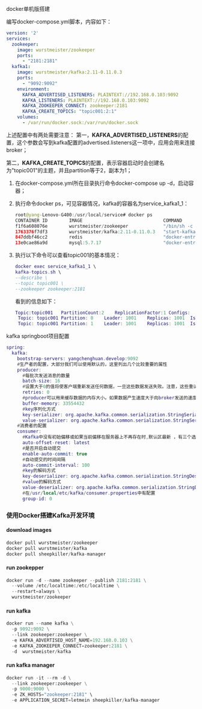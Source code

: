 docker单机版搭建

编写docker-compose.yml脚本，内容如下：

```yaml
version: '2'
services:
  zookeeper:
    image: wurstmeister/zookeeper
    ports:
      - "2181:2181"
  kafka1:
    image: wurstmeister/kafka:2.11-0.11.0.3
    ports:
      - "9092:9092"
    environment:
      KAFKA_ADVERTISED_LISTENERS: PLAINTEXT://192.168.0.103:9092
      KAFKA_LISTENERS: PLAINTEXT://192.168.0.103:9092
      KAFKA_ZOOKEEPER_CONNECT: zookeeper:2181
      KAFKA_CREATE_TOPICS: "topic001:2:1"
    volumes:
      - /var/run/docker.sock:/var/run/docker.sock

```

上述配置中有两处需要注意：
第一，**KAFKA_ADVERTISED_LISTENERS**的配置，这个参数会写到kafka配置的advertised.listeners这一项中，应用会用来连接broker；

第二，**KAFKA_CREATE_TOPICS**的配置，表示容器启动时会创建名为"topic001"的主题，并且partition等于2，副本为1；

1. 在docker-compose.yml所在目录执行命令docker-compose up -d，启动容器；

2. 执行命令docker ps，可见容器情况，kafka的容器名为service_kafka1_1：

   ```java
   root@yang-Lenovo-G400:/usr/local/service# docker ps
   CONTAINER ID        IMAGE                              COMMAND                  CREATED             STATUS              PORTS                                                NAMES
   f1f6a608076e        wurstmeister/zookeeper             "/bin/sh -c '/usr/sb…"   3 hours ago         Up 3 hours          22/tcp, 2888/tcp, 3888/tcp, 0.0.0.0:2181->2181/tcp   service_zookeeper_1
   1763376f7df3        wurstmeister/kafka:2.11-0.11.0.3   "start-kafka.sh"         3 hours ago         Up 3 hours          0.0.0.0:9092->9092/tcp                               service_kafka1_1
   847ddbf46cc2        redis                              "docker-entrypoint.s…"   5 months ago        Up 2 days           0.0.0.0:6379->6379/tcp                               redis
   13e0cae86a9d        mysql:5.7.17                       "docker-entrypoint.s…"   5 months ago        Up 2 days           0.0.0.0:3306->3306/tcp                               mysql
   
   
   ```

3. 执行以下命令可以查看topic001的基本情况：

   ```lua
   docker exec service_kafka1_1 \
   kafka-topics.sh \
   --describe \
   --topic topic001 \
   --zookeeper zookeeper:2181
   
   ```

   看到的信息如下：

   ```lua
   Topic:topic001	PartitionCount:2	ReplicationFactor:1	Configs:
   	Topic: topic001	Partition: 0	Leader: 1001	Replicas: 1001	Isr: 1001
   	Topic: topic001	Partition: 1	Leader: 1001	Replicas: 1001	Isr: 1001
   
   ```

   

kafka springboot项目配置

```lua
spring:
  kafka:
    bootstrap-servers: yangchenghuan.develop:9092
    #生产者的配置，大部分我们可以使用默认的，这里列出几个比较重要的属性
    producer:
      #每批次发送消息的数量
      batch-size: 16
      #设置大于0的值将使客户端重新发送任何数据，一旦这些数据发送失败。注意，这些重试与客户端接收到发送错误时的重试没有什么不同。允许重试将潜在的改变数据的顺序，如果这两个消息记录都是发送到同一个partition，则第一个消息失败第二个发送成功，则第二条消息会比第一条消息出现要早。
      retries: 0
      #producer可以用来缓存数据的内存大小。如果数据产生速度大于向broker发送的速度，producer会阻塞或者抛出异常，以“block.on.buffer.full”来表明。这项设置将和producer能够使用的总内存相关，但并不是一个硬性的限制，因为不是producer使用的所有内存都是用于缓存。一些额外的内存会用于压缩（如果引入压缩机制），同样还有一些用于维护请求。
      buffer-memory: 33554432
      #key序列化方式
      key-serializer: org.apache.kafka.common.serialization.StringSerializer
      value-serializer: org.apache.kafka.common.serialization.StringSerializer
    #消费者的配置
    consumer:
      #Kafka中没有初始偏移或如果当前偏移在服务器上不再存在时,默认区最新 ，有三个选项 【latest, earliest, none】
      auto-offset-reset: latest
      #是否开启自动提交
      enable-auto-commit: true
      #自动提交的时间间隔
      auto-commit-interval: 100
      #key的解码方式
      key-deserializer: org.apache.kafka.common.serialization.StringDeserializer
      #value的解码方式
      value-deserializer: org.apache.kafka.common.serialization.StringDeserializer
      #在/usr/local/etc/kafka/consumer.properties中有配置
      group-id: 0


```



















### 使用Docker搭建Kafka开发环境

#### download images

```python
docker pull wurstmeister/zookeeper
docker pull wurstmeister/kafka
docker pull sheepkiller/kafka-manager
```

#### run zookepper

```python
docker run -d --name zookeeper --publish 2181:2181 \
  --volume /etc/localtime:/etc/localtime \
  --restart=always \
  wurstmeister/zookeeper
```

#### run kafka

```python
docker run --name kafka \
  -p 9092:9092 \
  --link zookeeper:zookeeper \
  -e KAFKA_ADVERTISED_HOST_NAME=192.168.0.103 \
  -e KAFKA_ZOOKEEPER_CONNECT=zookeeper:2181 \
  -d  wurstmeister/kafka  
```

#### run kafka manager

```python
docker run -it --rm -d \
  --link zookeeper:zookeeper \
  -p 9000:9000 \
  -e ZK_HOSTS="zookeeper:2181" \
  -e APPLICATION_SECRET=letmein sheepkiller/kafka-manager
```
